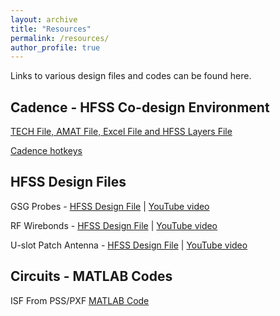```yaml
---
layout: archive
title: "Resources"
permalink: /resources/
author_profile: true
---
```


Links to various design files and codes can be found here. 

## Cadence - HFSS Co-design Environment
[TECH File, AMAT File, Excel File and HFSS Layers File](https://drive.google.com/file/d/1t6NSAoJyecMixxWz2D-BhlAQQK7elYIm/view?usp=sharing)

[Cadence hotkeys](https://miscircuitos.com/cadence-keyboard-shortcuts-keybinds-go-faster/)

## HFSS Design Files
GSG Probes - [HFSS Design File](https://drive.google.com/file/d/1BsgujbjDn0NSminA7OI0YJImKXI0T-63/view?usp=sharing) | [YouTube video](https://youtu.be/jEuGXGO-3H8)

RF Wirebonds - [HFSS Design File](https://drive.google.com/file/d/1uCTr_ZpLOHl_yXWbcn6zRojzaKunqBkV/view?usp=sharing) | [YouTube video](https://youtu.be/rfqih8SriJc)

U-slot Patch Antenna - [HFSS Design File](https://drive.google.com/file/d/18taGTOq4XmcNEPyBlnNzjpM5brWA3nZ8/view?usp=sharing) | [YouTube video](https://youtu.be/XuhcbfpZF-8)

## Circuits - MATLAB Codes
ISF From PSS/PXF [MATLAB Code](https://drive.google.com/file/d/1ZV3HDTmRAbNpXkeOafgGrVqtVSOpf8Dy/view?usp=sharing)
